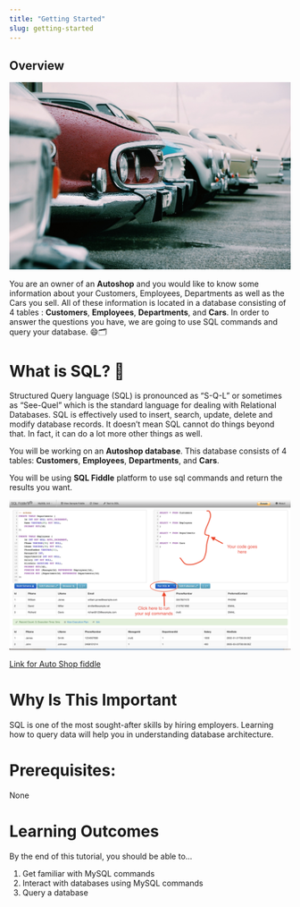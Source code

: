 ```yaml
---
title: "Getting Started"
slug: getting-started
---
```


## Overview

![SQL Fiddle Platform](assets/autoshop.jpg "SQL Fiddle Platform")

You are an owner of an **Autoshop** and you would like to know some information about your Customers, Employees, Departments as well as the Cars you sell. All of these information is located in a database consisting of 4 tables : **Customers**, **Employees**, **Departments**, and **Cars**. In order to answer the questions you have, we are going to use SQL commands and query your database. 😄🗂



# What is SQL? 🤔
Structured Query language (SQL) is pronounced as “S-Q-L” or sometimes as “See-Quel”  which is the standard language for dealing with Relational Databases. SQL is effectively used to insert, search, update, delete and modify database records. It doesn’t mean SQL cannot do things beyond that. In fact, it can do a lot more other things as well.

You will be working on an **Autoshop database**. This database consists of 4 tables: **Customers**, **Employees**, **Departments**, and **Cars**.

You will be using **SQL Fiddle** platform to use sql commands and return the results you want.

![SQL Fiddle Platform](assets/sql-fiddle.png "SQL Fiddle Platform")

[Link for Auto Shop fiddle](http://sqlfiddle.com/#!9/faf2f/1)


# Why Is This Important

SQL is one of the most sought-after skills by hiring employers.
Learning how to query data will help you in understanding database architecture.

# Prerequisites:

None

# Learning Outcomes

By the end of this tutorial, you should be able to...

1. Get familiar with MySQL commands
1. Interact with databases using MySQL commands
1. Query a database
